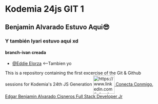 # Kodemia 24js GIT 1
## Benjamin Alvarado Estuvo Aqui😎
### Y también Iyari estuvo aqui xd
#### branch-ivan creada

- [@Eddie Elorza](https://github.com/eddieelorza) <--Tambien yo

This is a repository containing the first excercise of the Git & Github sessions for Kodemia's 24th JS Generation
<a href="https://www.linkedin.com/in/soybenjamin/" target="blank"><img align="center" src="https://raw.githubusercontent.com/rahuldkjain/github-profile-readme-generator/master/src/images/icons/Social/linked-in-alt.svg" alt="https://www.linkedin.com/in/soybenjamin/" height="60" width="70" /> Conecta Conmigo, Edgar Benjamin Alvarado Cisneros
Full Stack Developer Jr</a>
